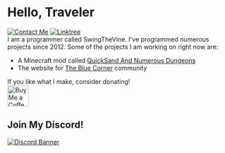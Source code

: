<h1>Hello, Traveler</h1>
<a href="https://discordapp.com/users/394185816370315276" target="_blank"><img alt="Contact Me" src="https://img.shields.io/badge/Contact_Me-gray?style=flat&logo=Discord&logoColor=white&logoSize=auto&labelColor=cornflowerblue"></a>
<a href="https://linktr.ee/swingthevine" target="_blank"><img alt="Linktree" src="https://img.shields.io/badge/Linktree-gray?style=flat&logo=Linktree"></a>
<br>
I am a programmer called SwingTheVine. I've programmed numerous projects since 2012. Some of the projects I am working on right now are:
<ul>
  <li>A Minecraft mod called <a href="https://github.com/SwingTheVine/QSAND-Minecraft" target="_blank">QuickSand And Numerous Dungeons</a></li>
  <li>The website for <a href="https://github.com/SwingTheVine/TheBlueCorner-Website" target="_blank">The Blue Corner</a> community</li>
</ul>
If you like what I make, consider donating!
<br>
<a href='https://ko-fi.com/P5P1TW1PB' target='_blank'><img height='48' src='https://storage.ko-fi.com/cdn/kofi2.png?v=3' border='0' alt='Buy Me a Coffee at ko-fi.com' /></a>
<h2>Join My Discord!</h2>
<a href="https://discord.gg/tpeBPy46hf"><img alt="Discord Banner" src="https://discord.com/api/guilds/796124137042608188/widget.png?style=banner4"></a>
